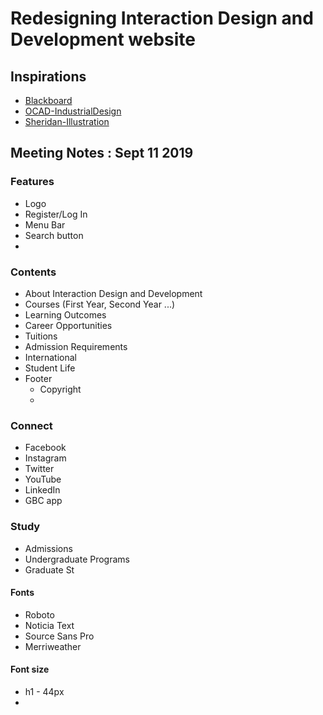 
# Redesigning **Interaction Design and Development** website

## Inspirations
- [Blackboard](http://bb-gbc.blackboard.com)
- [OCAD-IndustrialDesign](https://www.ocadu.ca/admissions/programs/industrial-design.htm)
- [Sheridan-Illustration](https://academics.sheridancollege.ca/programs/bachelor-of-illustration)

## Meeting Notes : Sept 11 2019

### Features
- Logo
- Register/Log In
- Menu Bar
- Search button
- 

### Contents
- About Interaction Design and Development
- Courses (First Year, Second Year ...)
- Learning Outcomes
- Career Opportunities
- Tuitions 
- Admission Requirements
- International
- Student Life
- Footer
    - Copyright
    - 

### Connect
- Facebook
- Instagram
- Twitter
- YouTube
- LinkedIn
- GBC app

### Study 
- Admissions
- Undergraduate Programs
- Graduate St

#### Fonts
- Roboto
- Noticia Text
- Source Sans Pro
- Merriweather

#### Font size
- h1 - 44px
- 